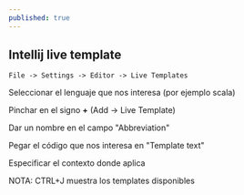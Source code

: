 ```yaml
---
published: true
---
```

## Intellij live template

`File -> Settings -> Editor -> Live Templates`

Seleccionar el lenguaje que nos interesa (por ejemplo scala)

Pinchar en el signo **+** (Add -> Live Template)

Dar un nombre en el campo "Abbreviation"

Pegar el código que nos interesa en "Template text"

Especificar el contexto donde aplica


NOTA: CTRL+J muestra los templates disponibles

